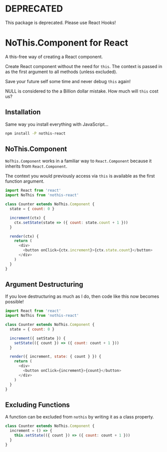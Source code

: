 # DEPRECATED

This package is deprecated. Please use React Hooks!

# NoThis.Component for React

A this-free way of creating a React component.

Create React component without the need for `this`. The context is passed in as the first argument to all methods (unless excluded).

Save your future self some time and never debug `this` again!

NULL is considered to the a Billion dollar mistake. How much will `this` cost us?

## Installation

Same way you install everything with JavaScript...

```bash
npm install -P nothis-react
```

## NoThis.Component

`NoThis.Component` works in a familiar way to `React.Component` because it inherits from `React.Component`.

The context you would previously access via `this` is available as the first function argument.

```javascript
import React from 'react'
import NoThis from 'nothis-react'

class Counter extends NoThis.Component {
  state = { count: 0 }

  increment(ctx) {
    ctx.setState(state => ({ count: state.count + 1 }))
  }

  render(ctx) {
    return (
      <div>
        <button onClick={ctx.increment}>{ctx.state.count}</button>
      </div>
    )
  }
}
```

## Argument Destructuring

If you love destructuring as much as I do, then code like this now becomes possible!

```javascript
import React from 'react'
import NoThis from 'nothis-react'

class Counter extends NoThis.Component {
  state = { count: 0 }

  increment({ setState }) {
    setState(({ count }) => ({ count: count + 1 }))
  }

  render({ increment, state: { count } }) {
    return (
      <div>
        <button onClick={increment}>{count}</button>
      </div>
    )
  }
}
```

## Excluding Functions

A function can be excluded from `nothis` by writing it as a class property.

```javascript
class Counter extends NoThis.Component {
  increment = () => {
    this.setState(({ count }) => ({ count: count + 1 }))
  }
}
```
